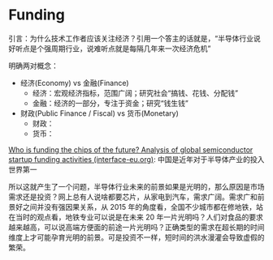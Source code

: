 # Funding 

引言：为什么技术工作者应该关注经济？引用一个答主的话就是，“半导体行业说好听点是个强周期行业，说难听点就是每隔几年来一次经济危机”

明确两对概念：

- 经济(Economy) vs 金融(Finance)
  - 经济：宏观经济指标，范围广阔；研究社会“搞钱、花钱、分配钱”
  - 金融：经济的一部分，专注于资金；研究“钱生钱”
- 财政(Public Finance / Fiscal) vs 货币(Monetary)
  - 财政：
  - 货币：


[Who is funding the chips of the future? Analysis of global semiconductor startup funding activities (interface-eu.org)](https://www.interface-eu.org/publications/semiconductor-startup-funding-activities): 中国是近年对于半导体产业的投入世界第一

所以这就产生了一个问题，半导体行业未来的前景如果是光明的，那么原因是市场需求还是投资？网上总有人说啥都要芯片，从家电到汽车，需求广阔。需求广和前景好之间并没有强因果关系，从 2015 年的角度看，全国不少城市都在修地铁，站在当时的观点看，地铁专业可以说是在未来 20 年一片光明吗？人们对食品的要求越来越高，可以说高端方便面的前途一片光明吗？正确类型的需求在超长期的时间维度上才可能孕育光明的前景。可是投资不一样，短时间的洪水漫灌会导致虚假的繁荣。
